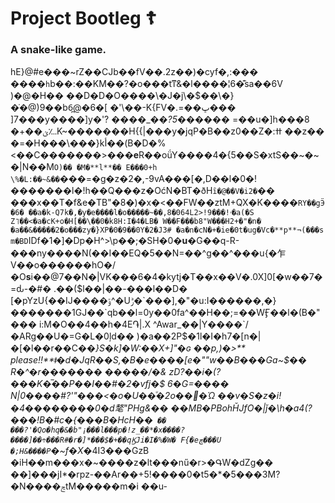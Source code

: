 # Project Bootleg ☦︎
### A snake-like game.
hE}@#e���~rZ��CJb��fV��.2z��)�cyf�,:��� ����`h`b��:��KM��?�o���tͳ&�l����¦6�͊sa��6V )�@�H�� ��D�D�O����\�J�j\�$��\�}�̇�@)9��b6̪@�6�[ �'\��-K{FV�.=��ڀ��� ]7���y����]y�'? ����_�*�?5*������ =��u�]h���8 �+��ؽ؊K~�������H{{|���y�jqP�B��z0��Z�:ߚ ��z�� �=�H���\���}kأ��(B�D�%<��C�������>���**e**R��oǘY����4�{5��S�xtS��~�~�|N��M`O)�� �M�**l**�� E���0+h \%�L:��~&��`���=�g�z�2�,-9vA���[�,D��l�0�!�������l�!h��Q���z�OćN�BT�ðH`ȋ�@��V�i2�`�� ���x��T�f&e�TB"�8�)�x�<��FW��ztM+QX�K����`RY��gӬ�6� ��a�k-Q7k�,�y�e����l�o�����~��,8�064L2>!ۥ!���9�а(�S Z˥��<�a�cK+o�H[��\��0�k8H:I�4�LB� W��F���b8"W���H2+�"�n� �a��&�����2�o���zy�}XP�0�9��0Y�2�J3# �a�n�cN�+�ie�0t�ug�Vc�**p**¬(���s m�BD`IDf�1�]�Dp�H^>\p��;�SH�0�**u**�G��q-R-���ny����N(��I��EQ�5��N=��^g��^���u{�乍V��o������hO�/�O**s**i��@7��N�|VK���6�4�kytj�T��x��V�.0X]0[�w��7�=ԃ-�#� .��($l��|��-���l��D� [�pYzU{��IJ����ݹ^�Uݱ�`���],�"�u:I������,�}�������1GJ��`qb��l=0y��0fa^��H��;=��WӺ��l�(B�"��� i:M�O��4��h�4E֏|.X ^Awar_��|Y����`/�ARg��U�=G�L�0ļd�� )�a��2P$�1l�I�h7�[n�|�[�l��r��C�_�}S�k]�W:��X+]"�ɢ ��p,)�>** please!!**ǂ�d�JqR��S,�B�e����[e�"\"w��B���Ga~$�� R�^�r������� �����/�& zD?��i�(?���K�̅��P��I��#�2�vfj�$ 6�G=���� N|0����#?'"���<�o�U��ͧ�2o��޼�Ώ ��v�S�z�i!�4��������0�d㲠"PHg&�� ��MB�PBohȞJfO�|ǰ�\h�a4(?���!B�#c�{���B�HcH��` �� ���?'�Qo�hq�&�b"¡���l���p�!z_��*�x����?����]��÷���R#�r�]*���$�+��qϏJi�I�%�W� F{�eڇ���U �;H&����P`�~f�X_�4I3���GzB �iH��m���x�~����z�lt���nű�r>�ԳW�dZg�� ��]���jI*�rpz-��Ar��+5!����0�t5�*�5���3M?�N����ݘtM�����m�i ��u-
